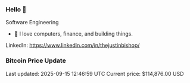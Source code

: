 ### Hello 🤙  

Software Engineering

- 🔭 I love computers, finance, and building things.
  
LinkedIn: https://www.linkedin.com/in/thejustinbishop/  










































































































































































































































































































































































































































































































































































































































































































































































































































































































































































































































































































### Bitcoin Price Update
Last updated: 2025-09-15 12:46:59 UTC
Current price: $114,876.00 USD
